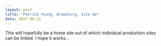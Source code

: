 ```yaml
---
layout: post
title: "Patrick Young, Dramaturg, Site Up"
date: 2017-09-12
---
```


This will hopefully be a home site out of which individual production sites can be linked. I hope it works...
